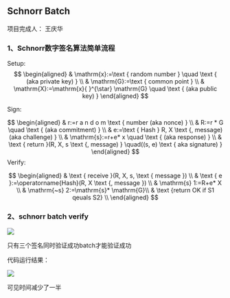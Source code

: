 ## Schnorr Batch

项目完成人： 王庆华

### 1、Schnorr数字签名算法简单流程

Setup:   
$$
\begin{aligned}
& \mathrm{x}:=\text { random number } \quad \text { (aka private key) } \\
& \mathrm{G}:=\text { common point } \\
& \mathrm{X}:=\mathrm{x}{ }^{\star} \mathrm{G} \quad \text { (aka public key) }
\end{aligned}
$$

  

Sign:


$$
\begin{aligned}
& r:=r a n d o m \text { number (aka nonce) } \\
& R:=r * G \quad \text { (aka commitment) } \\
& e:=\text { Hash } R, X \text {, message)(aka challenge) } \\
& \mathrm{s}:=r+e* x \quad \text { (aka response) } \\
& \text { return }(R, X, s \text {, message) } \quad((s, e) \text { aka signature) }
\end{aligned}
$$
Verify:


$$
\begin{aligned}
& \text { receive }(R, X, s, \text { message }) \\
& \text { e }:=\operatorname{Hash}(R, X \text {, message }) \\
& \mathrm{s} 1:=R+e* X \\
& \mathrm{~s} 2:=\mathrm{s}* \mathrm{G}\\
& \text {return OK if S1 qeuals S2} \\
\end{aligned}
$$

  

### 2、schnorr batch verify

![](https://img1.imgtp.com/2023/07/11/xHFxjOpY.png)

只有三个签名同时验证成功batch才能验证成功

代码运行结果：

![](https://img1.imgtp.com/2023/07/11/pav6LwRA.png)

可见时间减少了一半
